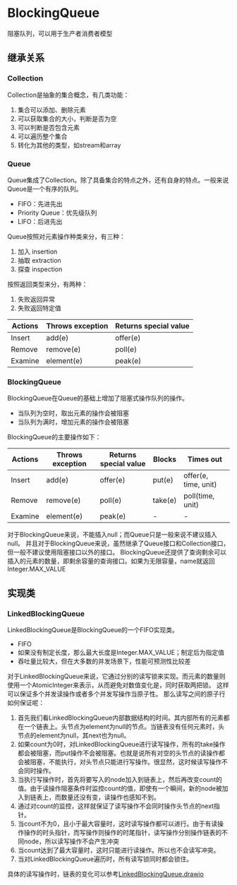 # BlockingQueue 
阻塞队列，可以用于生产者消费者模型

## 继承关系
### Collection
Collection是抽象的集合概念，有几类功能：
1. 集合可以添加、删除元素
2. 可以获取集合的大小，判断是否为空
3. 可以判断是否包含元素
4. 可以遍历整个集合
5. 转化为其他的类型，如stream和array

### Queue
Queue集成了Collection。除了具备集合的特点之外，还有自身的特点。一般来说Queue是一个有序的队列。
* FIFO：先进先出
* Priority Queue：优先级队列
* LIFO：后进先出

Queue按照对元素操作种类来分，有三种：
1. 加入 insertion
2. 抽取 extraction
3. 探查 inspection

按照返回类型来分，有两种：
1. 失败返回异常
2. 失败返回特定值

| Actions    | Throws exception | Returns special value        |
|------------|------------------|------------------------------|
| Insert     | add(e)           | offer(e)                     |
| Remove     | remove(e)        | poll(e)                      |
| Examine    | element(e)       | peak(e)                      |


### BlockingQueue
BlockingQueue在Queue的基础上增加了阻塞式操作队列的操作。
* 当队列为空时，取出元素的操作会被阻塞
* 当队列为满时，增加元素的操作会被阻塞

BlockingQueue的主要操作如下：

| Actions    | Throws exception | Returns special value        | Blocks  | Times out            |
|------------|------------------|------------------------------|---------|----------------------|
| Insert     | add(e)           | offer(e)                     | put(e)  | offer(e, time, unit) |
| Remove     | remove(e)        | poll(e)                      | take(e) | poll(time, unit)     |
| Examine    | element(e)       | peak(e)                      | -       | -                    |


对于BlockingQueue来说，不能插入null；而Queue只是一般来说不建议插入null。
并且对于BlockingQueue来说，虽然继承了Queue接口和Collection接口，但一般不建议使用阻塞接口以外的接口。
BlockingQueue还提供了查询剩余可以插入的元素的数量，即剩余容量的查询接口。如果为无限容量，name就返回Integer.MAX_VALUE

## 实现类
### LinkedBlockingQueue
LinkedBlockingQueue是BlockingQueue的一个FIFO实现类。
* FIFO
* 如果没有制定长度，那么最大长度是Integer.MAX_VALUE；制定后为指定值
* 吞吐量比较大，但在大多数的并发场景下，性能可预测性比较差

对于LinkedBlockingQueue来说，它通过分别的读写锁来实现。而元素的数量则使用一个AtomicInteger来表示，从而避免对数值变化是，同时获取两把锁。
这样可以保证多个并发读操作或者多个并发写操作当原子性。
那么读写之间的原子行如何保证呢：
1. 首先我们看LinkedBlockingQueue内部数据结构的时间。其内部所有的元素都在一个链表上。头节点为element为null的节点。当链表没有任何元素时，头节点的element为null，其next也为null。
2. 如果count为0时，对LinkedBlockingQueue进行读写操作，所有的take操作都会被阻塞，而put操作不会被阻塞。也就是说所有对空的头节点的读操作都会被阻塞，不能执行，对头节点只能进行写操作。很显然，这时候读写操作不会同时操作。
3. 当执行写操作时，首先将要写入的node加入到链表上，然后再改变count的值。由于读操作阻塞条件时监控count的值，即使有一个瞬间，新的node被加入到链表上，而数量还没有变，读操作也感知不到。
4. 通过对count的监控，这样就保证了读写操作不会同时操作头节点的next指针。
5. 当count不为0，且小于最大容量时，这时读写操作都可以进行。由于有读操作操作的时头指针，而写操作则操作的时尾指针，读写操作分别操作链表的不同node，所以读写操作不会产生冲突
6. 当count达到了最大容量时，这时只能进行读操作。所以也不会读写冲突。
7. 当对LinkedBlockingQueue遍历时，所有读写锁同时都会锁住。

具体的读写操作时，链表的变化可以参考[LinkedBlockingQueue.drawio](LinkedBlockingQueue.drawio)

### 





